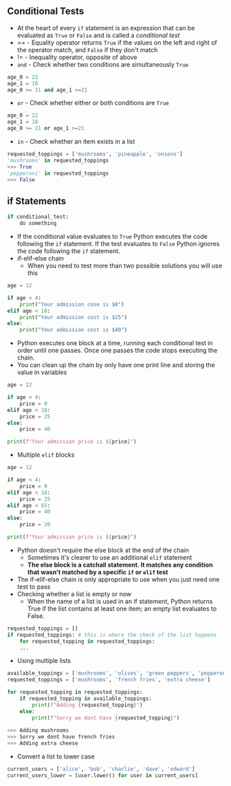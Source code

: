 ## Conditional Tests
- At the heart of every `if` statement is an expression that can be evaluated as `True` or `False` and is called a *conditional test*
- == - Equality operator returns `True` if the values on the left and right of the operator match, and `False` if they don't match
- != - Inequality operator, opposite of above
- `and` - Check whether two conditions are simultaneously `True`
```python
age_0 = 22
age_1 = 18
age_0 >= 21 and age_1 >=21
```
- `or` - Check whether either or both conditions are `True`
```python
age_0 = 22
age_1 = 18
age_0 >= 21 or age_1 >=21
```
- `in` - Check whether an item exists in a list
```python
requested_toppings = ['mushrooms', 'pineapple', 'onions']
'mushrooms' in requested_toppings
>>> True
'pepperoni' in requested_toppings
>>> False
```

## if Statements
```python
if conditional_test:
	do something
```
- If the conditional value evaluates to `True` Python executes the code following the `if` statement. If the test evaluates to `False` Python ignores the code following the `if` statement.
- if-elif-else chain
	- When you need to test more than two possible solutions you will use this
```python
age = 12

if age < 4:
	print("Your admission cose is $0")
elif age < 18:
	print("Your admission cost is $25")
else:
	print("Your admission cost is $40")
```
- Python executes one block at a time, running each conditional test in order until one passes. Once one passes the code stops executing the chain.
- You can clean up the chain by only have one print line and storing the value in variables
```python
age = 12

if age < 4:
	price = 0
elif age < 18:
	price = 25
else:
	price = 40

print(f"Your admission price is ${price}")
```
- Multiple `elif` blocks
```python
age = 12

if age < 4:
	price = 0
elif age < 18:
	price = 25
elif age < 65:
	price = 40
else:
	price = 20

print(f"Your admission price is ${price}")
```
- Python doesn't require the else block at the end of the chain
	- Sometimes it's clearer to use an additional `elif` statement
	- **The else block is a catchall statement. It matches any condition that wasn't matched by a specific `if` or `elif` test**
- The if-elif-else chain is only appropriate to use when you just need one test to pass
- Checking whether a list is empty or now
	- When the name of a list is used in an if statement, Python returns True if the list contains at least one item; an empty list evaluates to False.
```python
requested_toppings = []
if requested_toppings: # this is where the check of the list happens
	for requested_topping in requested_toppings:
	...
```
- Using multiple lists
```python
available_toppings = ['mushrooms', 'olives', 'green peppers', 'pepperoni', 'pineapple', 'extra cheese']
requested_toppings = ['mushrooms', 'french fries', 'extra cheese']

for requested_topping in requested_toppings:
	if requested_topping in available_toppings:
		print(f"Adding {requested_topping}")
	else:
		print(f"Sorry we dont have {requested_topping}")
		
>>> Adding mushrooms
>>> Sorry we dont have french fries
>>> Adding extra cheese
```
- Convert a list to lower case
```python
current_users = ['alice', 'bob', 'charlie', 'dave', 'edward']
current_users_lower = [user.lower() for user in current_users]
```